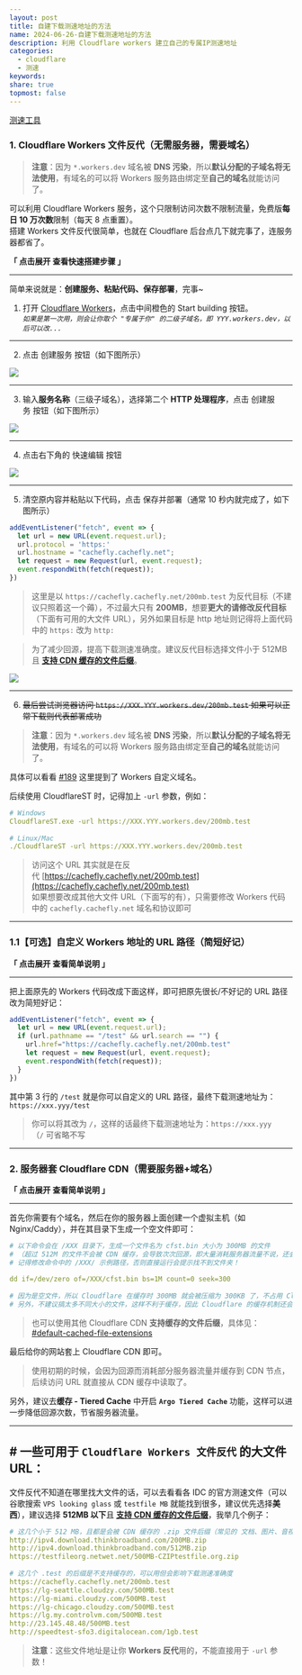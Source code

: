 ```yaml
---  
layout: post  
title: 自建下载测速地址的方法  
name: 2024-06-26-自建下载测速地址的方法  
description: 利用 Cloudflare workers 建立自己的专属IP测速地址  
categories:  
  - cloudflare  
  - 测速  
keywords:   
share: true  
topmost: false  
---  
```

  
[测速工具](https://github.com/XIU2/CloudflareSpeedTest)  
  
### 1. Cloudflare Workers 文件反代（无需服务器，需要域名）  
  
> **注意**：因为 `*.workers.dev` 域名被 **DNS 污染**，所以**默认分配的子域名将无法使用**，有域名的可以将 Workers 服务路由绑定至**自己的域名**就能访问了。  
  
可以利用 Cloudflare Workers 服务，这个只限制访问次数不限制流量，免费版**每日 10 万次数**限制（每天 8 点重置）。    
搭建 Workers 文件反代很简单，也就在 Cloudflare 后台点几下就完事了，连服务器都省了。  
  
**「 点击展开 查看快速搭建步骤 」**  
  
---  
  
简单来说就是：**创建服务、粘贴代码、保存部署**，完事~  
  
1. 打开 [Cloudflare Workers](https://workers.cloudflare.com/)，点击中间橙色的 Start building 按钮。    
    _`如果是第一次用，则会让你取个 "专属于你" 的二级子域名，即 YYY.workers.dev，以后可以改...`_  
  
---  
  
2. 点击 创建服务 按钮（如下图所示）  
  
[![](https://user-images.githubusercontent.com/54703944/152347723-5afcbde2-a1d0-4d57-ac08-5052c0189b43.png)](https://user-images.githubusercontent.com/54703944/152347723-5afcbde2-a1d0-4d57-ac08-5052c0189b43.png)  
  
---  
  
3. 输入**服务名称**（三级子域名），选择第二个 **HTTP 处理程序**，点击 创建服务 按钮（如下图所示）  
  
[![](https://user-images.githubusercontent.com/54703944/152347729-d5cac205-f54d-4805-a460-3845676c8d11.png)](https://user-images.githubusercontent.com/54703944/152347729-d5cac205-f54d-4805-a460-3845676c8d11.png)  
  
---  
  
4. 点击右下角的 快速编辑 按钮  
  
[![](https://user-images.githubusercontent.com/54703944/152347733-f3536cc1-fd63-4a01-99d2-dae1a0633b34.png)](https://user-images.githubusercontent.com/54703944/152347733-f3536cc1-fd63-4a01-99d2-dae1a0633b34.png)  
  
---  
  
5. 清空原内容并粘贴以下代码，点击 保存并部署（通常 10 秒内就完成了，如下图所示）  
  
```js  
addEventListener("fetch", event => {  
  let url = new URL(event.request.url);  
  url.protocol = 'https:'  
  url.hostname = "cachefly.cachefly.net";  
  let request = new Request(url, event.request);  
  event.respondWith(fetch(request));  
})  
```  
  
> 这里是以 `https://cachefly.cachefly.net/200mb.test` 为反代目标（不建议只照着这一个薅），不过最大只有 **200MB**，想要**更大的请修改反代目标**（下面有可用的大文件 URL），另外如果目标是 http 地址则记得将上面代码中的 `https:` 改为 `http:`  
  
> 为了减少回源，提高下载测速准确度。建议反代目标选择文件小于 512MB 且 **[支持 CDN 缓存的文件后缀](https://developers.cloudflare.com/cache/concepts/default-cache-behavior/#default-cached-file-extensions)**。  
  
[![](https://user-images.githubusercontent.com/54703944/152354320-2103bc1b-b4ed-4bfe-b238-153f005ba94d.png)](https://user-images.githubusercontent.com/54703944/152354320-2103bc1b-b4ed-4bfe-b238-153f005ba94d.png)  
  
---  
  
6. ~~最后尝试浏览器访问 `https://XXX.YYY.workers.dev/200mb.test` 如果可以正常下载则代表部署成功~~  
  
> **注意**：因为 `*.workers.dev` 域名被 **DNS 污染**，所以**默认分配的子域名将无法使用**，有域名的可以将 Workers 服务路由绑定至**自己的域名**就能访问了。  
  
具体可以看看 [#189](https://github.com/XIU2/CloudflareSpeedTest/issues/189) 这里提到了 Workers 自定义域名。  
  
后续使用 CloudflareST 时，记得加上 `-url` 参数，例如：  
  
```yaml  
# Windows  
CloudflareST.exe -url https://XXX.YYY.workers.dev/200mb.test   
  
# Linux/Mac  
./CloudflareST -url https://XXX.YYY.workers.dev/200mb.test   
```  
  
> 访问这个 URL 其实就是在反代 [https://cachefly.cachefly.net/200mb.test](https://cachefly.cachefly.net/200mb.test)    
> 如果想要改成其他大文件 URL（下面写的有），只需要修改 Workers 代码中的 `cachefly.cachefly.net` 域名和协议即可  
  
---  
  
### 1.1【可选】自定义 Workers 地址的 URL 路径（简短好记）  
  
**「 点击展开 查看简单说明 」**  
  
---  
  
把上面原先的 Workers 代码改成下面这样，即可把原先很长/不好记的 URL 路径改为简短好记：  
  
```js  
addEventListener("fetch", event => {  
  let url = new URL(event.request.url);  
  if (url.pathname == "/test" && url.search == "") {  
    url.href="https://cachefly.cachefly.net/200mb.test"  
    let request = new Request(url, event.request);  
    event.respondWith(fetch(request));  
  }  
})  
```  
  
其中第 3 行的 `/test` 就是你可以自定义的 URL 路径，最终下载测速地址为：`https://xxx.yyy/test`  
  
> 你可以将其改为 `/`，这样的话最终下载测速地址为：`https://xxx.yyy`（`/` 可省略不写  
  
---  
  
### 2. 服务器套 Cloudflare CDN（需要服务器+域名）  
  
**「 点击展开 查看简单说明 」**  
  
---  
  
首先你需要有个域名，然后在你的服务器上面创建一个虚拟主机（如 Nginx/Caddy），并在其目录下生成一个空文件即可：  
  
```yaml  
# 以下命令会在 /XXX 目录下，生成一个文件名为 cfst.bin 大小为 300MB 的文件  
# （超过 512M 的文件不会被 CDN 缓存，会导致次次回源，即大量消耗服务器流量不说，还会影响下载测速准确度，因为多了个回源环节）  
# 记得修改命令中的 /XXX/ 示例路径，否则直接运行会提示找不到文件夹！  
  
dd if=/dev/zero of=/XXX/cfst.bin bs=1M count=0 seek=300  
  
# 因为是空文件，所以 Cloudflare 在缓存时 300MB 就会被压缩为 300KB 了，不占用 Cloudflare 的节点缓存空间，因此 Cloudflare 并没有追究文件正不正常的问题，顶多像我这样因流量太大（每天 10TB）而被域名限速了。。。  
# 另外，不建议搞太多不同大小的文件，这样不利于缓存，因此 Cloudflare 的缓存机制还会看文件热度，如果流量分散到几个文件上，可能会导致文件热度不足早早就被清理，从而增加回源次数，消耗服务器流量。  
```  
  
> 也可以使用其他 Cloudflare CDN **支持缓存的文件后缀**，具体见：[#default-cached-file-extensions](https://developers.cloudflare.com/cache/concepts/default-cache-behavior/#default-cached-file-extensions)  
  
最后给你的网站套上 Cloudflare CDN 即可。  
  
> 使用初期的时候，会因为回源而消耗部分服务器流量并缓存到 CDN 节点，后续访问 URL 就直接从 CDN 缓存中读取了。  
  
另外，建议去**缓存 - Tiered Cache** 中开启 **`Argo Tiered Cache`** 功能，这样可以进一步降低回源次数，节省服务器流量。  
  
---  
  
## # 一些可用于 `Cloudflare Workers 文件反代` 的大文件 URL：  
  
文件反代不知道在哪里找大文件的话，可以去看看各 IDC 的官方测速文件（可以谷歌搜索 `VPS looking glass` 或 `testfile MB` 就能找到很多，建议优先选择**美西**），建议选择 **512MB 以下**且 **[支持 CDN 缓存的文件后缀](https://developers.cloudflare.com/cache/concepts/default-cache-behavior/#default-cached-file-extensions)**，我举几个例子：  
  
```yaml  
# 这几个小于 512 MB，且都是会被 CDN 缓存的 .zip 文件后缀（常见的 文档、图片、音视频、压缩包、安装包、静态文件 后缀）  
http://ipv4.download.thinkbroadband.com/200MB.zip  
http://ipv4.download.thinkbroadband.com/512MB.zip  
https://testfileorg.netwet.net/500MB-CZIPtestfile.org.zip  
  
# 这几个 .test 的后缀是不支持缓存的，可以用但会影响下载测速准确度  
https://cachefly.cachefly.net/200mb.test  
https://lg-seattle.cloudzy.com/500MB.test  
https://lg-miami.cloudzy.com/500MB.test  
https://lg-chicago.cloudzy.com/500MB.test  
https://lg.my.controlvm.com/500MB.test  
http://23.145.48.48/500MB.test  
http://speedtest-sfo3.digitalocean.com/1gb.test  
```  
  
> **注意**：这些文件地址是让你 **Workers 反代**用的，不能直接用于 `-url` 参数！